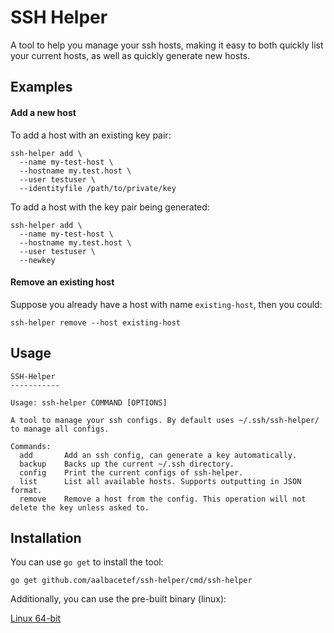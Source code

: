 # SSH Helper

A tool to help you manage your ssh hosts, making it easy to both quickly list your current hosts, as well as quickly generate new hosts.

## Examples

#### Add a new host
To add a host with an existing key pair:

```
ssh-helper add \
  --name my-test-host \
  --hostname my.test.host \
  --user testuser \
  --identityfile /path/to/private/key
```


To add a host with the key pair being generated:
```
ssh-helper add \
  --name my-test-host \
  --hostname my.test.host \
  --user testuser \
  --newkey 
```

#### Remove an existing host

Suppose you already have a host with name `existing-host`, then you could:

```
ssh-helper remove --host existing-host
```



## Usage

```
SSH-Helper
-----------

Usage: ssh-helper COMMAND [OPTIONS]

A tool to manage your ssh configs. By default uses ~/.ssh/ssh-helper/ to manage all configs.

Commands:
  add       Add an ssh config, can generate a key automatically.
  backup    Backs up the current ~/.ssh directory.
  config    Print the current configs of ssh-helper.
  list      List all available hosts. Supports outputting in JSON format.
  remove    Remove a host from the config. This operation will not delete the key unless asked to.

```


## Installation

You can use `go get` to install the tool:

`go get github.com/aalbacetef/ssh-helper/cmd/ssh-helper`


Additionally, you can use the pre-built binary (linux):

[Linux 64-bit](https://github.com/aalbacetef/ssh-helper/releases/download/v0.1.1/ssh-helper)
